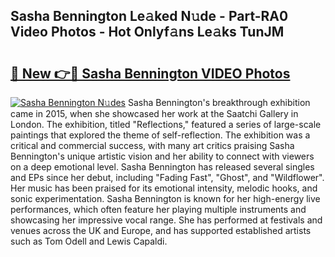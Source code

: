 ## Sasha Bennington Le𝚊ked N𝚞de - Part-RA0 Video Photos - Hot Onlyf𝚊ns Le𝚊ks TunJM

# <h2><a href="http://ab71302.deff.icu/?id=Sasha+Bennington">🔗 New 👉🔴 Sasha Bennington VIDEO Photos</a></h2>

[![Sasha Bennington N𝚞des](https://i.imgur.com/rIISA9y.gif)](http://ab71302.deff.icu/?id=Sasha+Bennington)
Sasha Bennington's breakthrough exhibition came in 2015, when she showcased her work at the Saatchi Gallery in London. The exhibition, titled "Reflections," featured a series of large-scale paintings that explored the theme of self-reflection. The exhibition was a critical and commercial success, with many art critics praising Sasha Bennington's unique artistic vision and her ability to connect with viewers on a deep emotional level. Sasha Bennington has released several singles and EPs since her debut, including "Fading Fast", "Ghost", and "Wildflower". Her music has been praised for its emotional intensity, melodic hooks, and sonic experimentation. Sasha Bennington is known for her high-energy live performances, which often feature her playing multiple instruments and showcasing her impressive vocal range. She has performed at festivals and venues across the UK and Europe, and has supported established artists such as Tom Odell and Lewis Capaldi.
